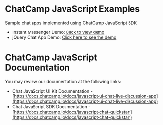 # ChatCamp JavaScript Examples
Sample chat apps implemented using ChatCamp JavaScript SDK
- Instant Messenger Demo: [Click to view demo](https://demo.chatcamp.io/widget-example/index.html?id=1)
- jQuery Chat App Demo: [Click here to see the demo](https://demo.chatcamp.io/jquery-chat-example/index.html)

# ChatCamp JavaScript Documentation
You may review our documentation at the following links:
- Chat JavaScript UI Kit Documentation - [https://docs.chatcamp.io/docs/javascript-ui-chat-live-discussion-app](https://docs.chatcamp.io/docs/javascript-ui-chat-live-discussion-app)
- Chat JavaScript SDK Documentation - [https://docs.chatcamp.io/docs/javascript-chat-quickstart](https://docs.chatcamp.io/docs/javascript-chat-quickstart)
